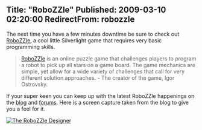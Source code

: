 Title: "RoboZZle"
Published: 2009-03-10 02:20:00
RedirectFrom: robozzle
---
The next time you have a few minutes downtime be sure to check out [RoboZZle](http://www.robozzle.com/), a cool little Silverlight game that requires very basic programming skills.

> [RoboZZle](http://robozzle.com) is an online puzzle game that challenges players to program a robot to pick up all stars on a game board. The game mechanics are simple, yet allow for a wide variety of challenges that call for very different solution approaches. - The creator of the game, Igor Ostrovsky.

If your super keen you can keep up with the latest RoboZZle happenings on the [blog](http://robozzle.com/blog/) and [forums](http://robozzle.com/forums/). Here is a screen capture taken from the blog to give you a feel for it.

[![The RoboZZle Designer](/posts/images/RoboZZle-Designer-thumb.png "The RoboZZle Designer")](/posts/images/RoboZZle-Designer.png)
